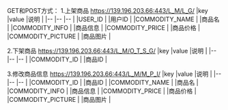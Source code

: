 GET和POST方式：
1.上架商品
https://139.196.203.66:443/L_M/L_G/
|key			|value	|说明	|
|--			|--	|--	|
|USER_ID			|	|用户ID	|
|COMMODITY_NAME	|	|商品名	|
|COMMODITY_INFO	|	|商品信息	|
|COMMODITY_PRICE	|	|商品价格	|
|COMMODITY_PICTURE	|	|商品图片	|

2.下架商品
https://139.196.203.66:443/L_M/O_T_S_G/
|key		|value	|说明	|
|--		|--	|--	|
|COMMODITY_ID	|	|商品ID	|

3.修改商品信息
https://139.196.203.66:443/L_M/M_P_I/
|key			|value	|说明	|
|--			|--	|--	|
|COMMODITY_ID		|	|商品ID	|
|COMMODITY_NAME	|	|商品名	|
|COMMODITY_INFO	|	|商品信息	|
|COMMODITY_PRICE	|	|商品价格	|
|COMMODITY_PICTURE	|	|商品图片	|